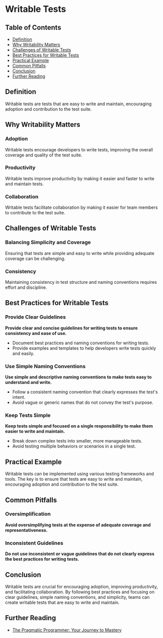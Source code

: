 # Writable Tests

## Table of Contents

- [Definition](#definition)
- [Why Writability Matters](#why-writability-matters)
- [Challenges of Writable Tests](#challenges-of-writable-tests)
- [Best Practices for Writable Tests](#best-practices-for-writable-tests)
- [Practical Example](#practical-example)
- [Common Pitfalls](#common-pitfalls)
- [Conclusion](#conclusion)
- [Further Reading](#further-reading)

## Definition
Writable tests are tests that are easy to write and maintain, encouraging adoption and contribution to the test suite.

## Why Writability Matters

### Adoption
Writable tests encourage developers to write tests, improving the overall coverage and quality of the test suite.

### Productivity
Writable tests improve productivity by making it easier and faster to write and maintain tests.

### Collaboration
Writable tests facilitate collaboration by making it easier for team members to contribute to the test suite.

## Challenges of Writable Tests

### Balancing Simplicity and Coverage
Ensuring that tests are simple and easy to write while providing adequate coverage can be challenging.

### Consistency
Maintaining consistency in test structure and naming conventions requires effort and discipline.

## Best Practices for Writable Tests

### Provide Clear Guidelines
**Provide clear and concise guidelines for writing tests to ensure consistency and ease of use.**

- Document best practices and naming conventions for writing tests.
- Provide examples and templates to help developers write tests quickly and easily.

### Use Simple Naming Conventions
**Use simple and descriptive naming conventions to make tests easy to understand and write.**

- Follow a consistent naming convention that clearly expresses the test's intent.
- Avoid vague or generic names that do not convey the test's purpose.

### Keep Tests Simple
**Keep tests simple and focused on a single responsibility to make them easier to write and maintain.**

- Break down complex tests into smaller, more manageable tests.
- Avoid testing multiple behaviors or scenarios in a single test.

## Practical Example
Writable tests can be implemented using various testing frameworks and tools. The key is to ensure that tests are easy to write and maintain, encouraging adoption and contribution to the test suite.

## Common Pitfalls

### Oversimplification
**Avoid oversimplifying tests at the expense of adequate coverage and representativeness.**

### Inconsistent Guidelines
**Do not use inconsistent or vague guidelines that do not clearly express the best practices for writing tests.**

## Conclusion
Writable tests are crucial for encouraging adoption, improving productivity, and facilitating collaboration. By following best practices and focusing on clear guidelines, simple naming conventions, and simplicity, teams can create writable tests that are easy to write and maintain.

## Further Reading
- [The Pragmatic Programmer: Your Journey to Mastery](https://www.oreilly.com/library/view/the-pragmatic-programmer-20th/9780135956977/)

